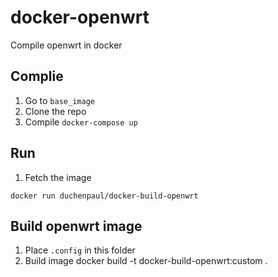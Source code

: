 # docker-openwrt
Compile openwrt in docker

## Complie
1. Go to `base_image`
2. Clone the repo
3. Compile `docker-compose up`

## Run
1. Fetch the image

`docker run duchenpaul/docker-build-openwrt`


## Build openwrt image
1. Place `.config` in this folder
2. Build image docker build -t docker-build-openwrt:custom .